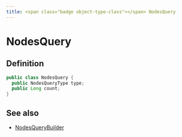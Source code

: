 ```yaml
---
title: <span class="badge object-type-class"></span> NodesQuery
---
```

# <span class="badge object-type-class"></span> NodesQuery

## Definition

```java
public class NodesQuery {
  public NodesQueryType type;
  public Long count;
}
```
## See also

 * <span class="badge builder"></span> [NodesQueryBuilder](./builder-NodesQueryBuilder.md)
